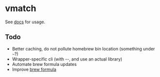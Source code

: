 # vmatch

See [docs](./docs/README.md) for usage.

## Todo

- Better caching, do not pollute homebrew bin location (something under `~`?)
- Wrapper-specific cli (with --, and use an actual library)
- Automate brew formula updates
- Improve [brew formula](https://github.com/anttiharju/homebrew-packages)
